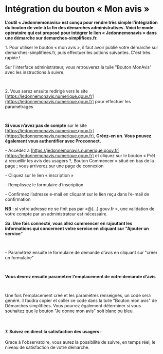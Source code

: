 # Intégration du bouton « Mon avis »

**L’outil « Jedonnemonavis» est conçu pour rendre très simple l’intégration du bouton de vote à la fin des démarches administratives. Voici le mode opératoire qui est proposé pour intégrer le lien « Jedonnemonavis » dans une démarche sur demarches-simplifiees.fr.**

1\.    Pour utiliser le bouton « mon avis », il faut avoir publié votre démarche sur demarches-simplifiees.fr, puis effectuer les actions suivantes. C'est très rapide !&#x20;

Sur l'interface administrateur, vous retrouverez la tuile "Bouton MonAvis" avec les instructions à suivre.&#x20;

<figure><img src="../.gitbook/assets/Capture d’écran 2025-10-22 à 16.23.46.png" alt=""><figcaption></figcaption></figure>

2\.    Vous serez ensuite redirigé vers le site [https://jedonnemonavis.numerique.gouv.fr](https://jedonnemonavis.numerique.gouv.fr) pour effectuer les paramétrages

<figure><img src="../.gitbook/assets/Capture d’écran 2025-10-24 à 11.29.06.png" alt=""><figcaption></figcaption></figure>

**Si vous n’avez pas de compte** sur le site [https://jedonnemonavis.numerique.gouv.fr](https://jedonnemonavis.numerique.gouv.fr), **Créez-en un. Vous pouvez également vous authentifier avec Proconnect.**&#x20;

\-      Accédez à [https://jedonnemonavis.numerique.gouv.fr](https://jedonnemonavis.numerique.gouv.fr) et cliquez sur le bouton « Prêt à recueillir les avis des usagers ?, Bouton Commencer » situé en bas de la page ; vous arriverez sur une page de connexion

\-      Cliquez sur le lien « inscription »

\-      Remplissez le formulaire d’inscription

\-      Confirmez l’adresse e-mail en cliquant sur le lien reçu dans l’e-mail de confirmation

**NB** : si votre adresse ne se finit pas par «@(…).gouv.fr », une validation de votre compte par un administrateur est nécessaire.

**3a.     Une fois connecté, vous allez commencer en rajoutant les informations qui concernent votre service en cliquant sur "Ajouter un service"**&#x20;



<figure><img src="../.gitbook/assets/Capture d’écran 2025-10-22 à 15.52.50.png" alt=""><figcaption></figcaption></figure>

\-      Paramétrez ensuite le formulaire de demande d'avis en cliquant sur "créer un formulaire"

<figure><img src="../.gitbook/assets/Capture d’écran 2025-10-22 à 15.54.41 (1).png" alt=""><figcaption></figcaption></figure>

**Vous devrez ensuite paramétrer l'emplacement de votre demande d'avis**&#x20;

<figure><img src="../.gitbook/assets/Capture d’écran 2025-10-22 à 16.20.21.png" alt=""><figcaption></figcaption></figure>

Une fois l'emplacement créé et les paramètres renseignés, un code sera généré. Il faudra copier et coller ce code dans la tuile "Bouton mon avis" de Démarches simplifiées. Vous pourrez également déterminer si vous souhaitez que le bouton "Je donne mon avis" soit blanc ou bleu.&#x20;

<figure><img src="../.gitbook/assets/Capture d’écran 2025-10-22 à 16.25.30.png" alt=""><figcaption></figcaption></figure>

#### 7.      Suivez en direct la satisfaction des usagers :

Grace à l'observatoire, vous aurez la possibilité de suivre, en temps réel, le niveau de satisfaction de votre démarche.

<figure><img src="../.gitbook/assets/Capture d’écran 2025-10-22 à 16.27.59.png" alt=""><figcaption></figcaption></figure>
